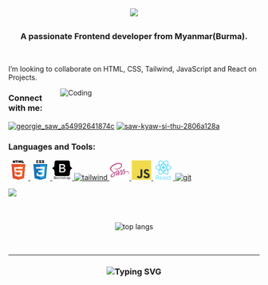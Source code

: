 <h1 align="center">
    <img src="https://readme-typing-svg.herokuapp.com/?font=Righteous&size=35&center=true&vCenter=true&width=500&height=70&duration=5000&lines=Hi+There!+👋;+I'm+Saw+Kyaw+Si+Thu!;" />
</h1>


<h3 align="center">A passionate Frontend developer from Myanmar(Burma).</h3>

<br/>

<p align="left">I’m looking to collaborate on HTML, CSS, Tailwind, JavaScript and React on Projects.
</p>

<img align="right" alt="Coding" width="400" style="border-radius:10" src="https://i.pinimg.com/originals/e4/26/70/e426702edf874b181aced1e2fa5c6cde.gif" >


<h3 align="left">Connect with me:</h3>
<p align="left">
<a href="https://dev.to/georgie_saw_a54992641874c" target="blank"><img align="center" src="https://raw.githubusercontent.com/rahuldkjain/github-profile-readme-generator/master/src/images/icons/Social/devto.svg" alt="georgie_saw_a54992641874c" height="30" width="40" /></a>
<a href="https://linkedin.com/in/saw-kyaw-si-thu-2806a128a" target="blank"><img align="center" src="https://raw.githubusercontent.com/rahuldkjain/github-profile-readme-generator/master/src/images/icons/Social/linked-in-alt.svg" alt="saw-kyaw-si-thu-2806a128a" height="30" width="40" /></a>
</p>

<h3 align="left">Languages and Tools:</h3>
<p align="left"> 
 <a href="https://www.w3.org/html/" target="_blank" rel="noreferrer"> 
   <img src="https://raw.githubusercontent.com/devicons/devicon/master/icons/html5/html5-original-wordmark.svg" alt="html5" width="40" height="40"/> 
 </a> 
 <a href="https://www.w3schools.com/css/" target="_blank" rel="noreferrer"> 
  <img src="https://raw.githubusercontent.com/devicons/devicon/master/icons/css3/css3-original-wordmark.svg" alt="css3" width="40" height="40"/> 
 </a> 
 <a href="https://getbootstrap.com" target="_blank" rel="noreferrer"> 
 <img src="https://raw.githubusercontent.com/devicons/devicon/master/icons/bootstrap/bootstrap-plain-wordmark.svg" alt="bootstrap" width="40" height="40"/> 
</a> 
 <a href="https://tailwindcss.com/" target="_blank" rel="noreferrer"> 
      <img src="https://www.vectorlogo.zone/logos/tailwindcss/tailwindcss-icon.svg" alt="tailwind" width="40" height="40"/> 
 </a> 
<a href="https://sass-lang.com" target="_blank" rel="noreferrer"> 
        <img src="https://raw.githubusercontent.com/devicons/devicon/master/icons/sass/sass-original.svg" alt="sass" width="40" height="40"/> 
</a> 

 <a href="https://developer.mozilla.org/en-US/docs/Web/JavaScript" target="_blank" rel="noreferrer"> 
    <img src="https://raw.githubusercontent.com/devicons/devicon/master/icons/javascript/javascript-original.svg" alt="javascript" width="40" height="40"/> 
 </a> 
 <a href="https://reactjs.org/" target="_blank" rel="noreferrer"> 
     <img src="https://raw.githubusercontent.com/devicons/devicon/master/icons/react/react-original-wordmark.svg" alt="react" width="40" height="40"/> 
 </a> 
 <a href="https://git-scm.com/" target="_blank" rel="noreferrer"> 
     <img src="https://www.vectorlogo.zone/logos/git-scm/git-scm-icon.svg" alt="git" width="40" height="40"/> 
 </a> 
</p>

 



![](https://komarev.com/ghpvc/?username=sithu11111&color=green)

<br/>
<br/>

<div align=center>
<img width=325 align="center" src="https://github-readme-stats-salesp07.vercel.app/api/top-langs/?username=sithu11111&hide=HTML&langs_count=8&layout=compact&theme=react&border_radius=10&size_weight=0.5&count_weight=0.5&exclude_repo=github-readme-stats" alt="top langs" />
</div>


<br/>
<br/>

<hr/>


<h3 align="center">
<img src="https://readme-typing-svg.herokuapp.com?font=Fira+Code&duration=3000&pause=800&color=F7F362&center=true&vCenter=true&random=false&width=435&lines=Thanks+for+visiting!;Send+me+a+message." alt="Typing SVG" />
</h3>

<br/>



